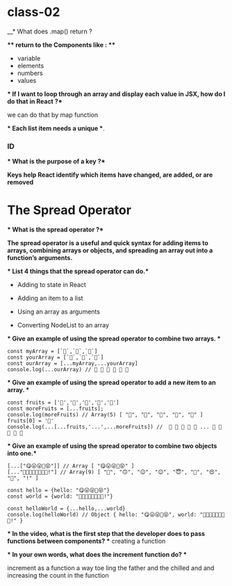 # class-02

__* What does .map() return ?

__** return to the Components like : **__

* variable 
* elements 
* numbers 
* values

__* If I want to loop through an array and display each value in JSX, how do I do that in React ?*__

we can do that by map function

__* Each list item needs a unique *__. 

### ID

__* What is the purpose of a key ?*__

**Keys help React identify which items have changed, are added, or are removed** 

# The Spread Operator 

__* What is the spread operator ?*__

**The spread operator is a useful and quick syntax for adding items to arrays, combining arrays or objects, and spreading an array out into a function’s arguments.**

__* List 4 things that the spread operator can do.*__

* Adding to state in React

* Adding an item to a list

* Using an array as arguments

* Converting NodeList to an array

__* Give an example of using the spread operator to combine two arrays. *__


    const myArray = [`🤪`,`🐻`,`🎌`]
    const yourArray = [`🙂`,`🤗`,`🤩`]
    const ourArray = [...myArray,...yourArray]
    console.log(...ourArray) // 🤪 🐻 🎌 🙂 🤗 🤩



__* Give an example of using the spread operator to add a new item to an array. *__

    const fruits = ['🍏','🍊','🍌','🍉','🍍']
    const moreFruits = [...fruits];
    console.log(moreFruits) // Array(5) [ "🍏", "🍊", "🍌", "🍉", "🍍" ]
    fruits[0] = '🍑'
    console.log(...[...fruits,'...',...moreFruits]) //  🍑 🍊 🍌 🍉 🍍 ... 🍏 🍊 🍌 🍉 🍍

__* Give an example of using the spread operator to combine two objects into one.*__


    [...["😋😛😜🤪😝"]] // Array [ "😋😛😜🤪😝" ]
    [..."🙂🙃😉😊😇🥰😍🤩!"] // Array(9) [ "🙂", "🙃", "😉", "😊", "😇", "🥰", "😍", "🤩", "!" ]

    const hello = {hello: "😋😛😜🤪😝"}
    const world = {world: "🙂🙃😉😊😇🥰😍🤩!"}

    const helloWorld = {...hello,...world}
    console.log(helloWorld) // Object { hello: "😋😛😜🤪😝", world: "🙂🙃😉😊😇🥰😍🤩!" }

__* In the video, what is the first step that the developer does to pass functions between components? *__
creating a function 


__* In your own words, what does the increment function do? *__

increment as a function a way toe ling the father and the chilled and and increasing the count in the function   